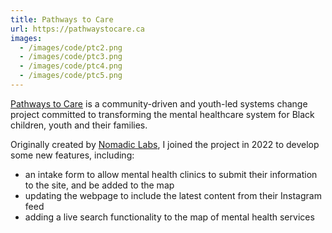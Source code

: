 ```yaml
---
title: Pathways to Care
url: https://pathwaystocare.ca
images: 
  - /images/code/ptc2.png
  - /images/code/ptc3.png
  - /images/code/ptc4.png
  - /images/code/ptc5.png
---
```

[Pathways to Care][1] is a community-driven and youth-led systems change project committed to transforming the mental healthcare system for Black children, youth and their families.

Originally created by [Nomadic Labs][2], I joined the project in 2022 to develop some new features, including:
- an intake form to allow mental health clinics to submit their information to the site, and be added to the map
- updating the webpage to include the latest content from their Instagram feed
- adding a live search functionality to the map of mental health services

[1]:	https://pathwaystocare.ca
[2]:	https://www.nomadiclabs.ca/